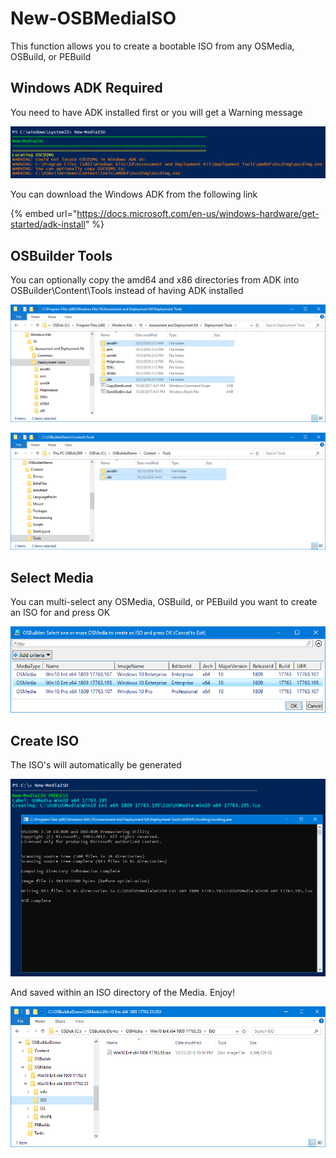 # New-OSBMediaISO

This function allows you to create a bootable ISO from any OSMedia, OSBuild, or PEBuild

## Windows ADK Required

You need to have ADK installed first or you will get a Warning message

![](../../../../.gitbook/assets/2018-10-23_22-38-53.png)

You can download the Windows ADK from the following link

{% embed url="https://docs.microsoft.com/en-us/windows-hardware/get-started/adk-install" %}

## OSBuilder Tools

You can optionally copy the amd64 and x86 directories from ADK into OSBuilder\Content\Tools instead of  having ADK installed

![C:\Program Files \(x86\)\Windows Kits\10\Assessment and Deployment Kit\Deployment Tools](../../../../.gitbook/assets/2018-10-23_22-44-52.png)

![&amp;lt;OSBuilder SourcePath&amp;gt;\Content\Tools](../../../../.gitbook/assets/2018-10-23_22-46-23.png)

## Select Media

You can multi-select any OSMedia, OSBuild, or PEBuild you want to create an ISO for and press OK

![](../../../../.gitbook/assets/2018-12-30_22-30-11.png)

## Create ISO

The ISO's will automatically be generated

![](../../../../.gitbook/assets/2018-12-30_22-30-36.png)

And saved within an ISO directory of the Media. Enjoy!

![](../../../../.gitbook/assets/2018-10-23_22-58-52.png)



